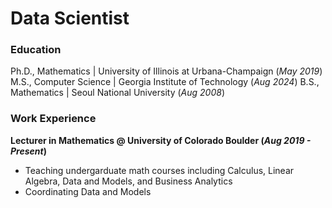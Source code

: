 # Data Scientist

### Education
Ph.D., Mathematics | University of Illinois at Urbana-Champaign (_May 2019_)
M.S., Computer Science | Georgia Institute of Technology (_Aug 2024_)
B.S., Mathematics | Seoul National University (_Aug 2008_)

### Work Experience
**Lecturer in Mathematics @ University of Colorado Boulder (_Aug 2019 - Present_)**
- Teaching undergarduate math courses including Calculus, Linear Algebra, Data and Models, and Business Analytics
- Coordinating Data and Models

